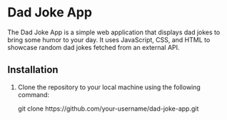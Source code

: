 <h1>
  Dad Joke App
</h1>

<p>
  The Dad Joke App is a simple web application that displays dad jokes to bring some humor to your day. It uses JavaScript, CSS, and HTML to showcase random dad jokes fetched from an external API.
</p>

<h2>
  Installation
</h2>

<ol>
  <li>
    Clone the repository to your local machine using the following command:
    <p>
      git clone https://github.com/your-username/dad-joke-app.git
    </p>
  </li>
</ol>
